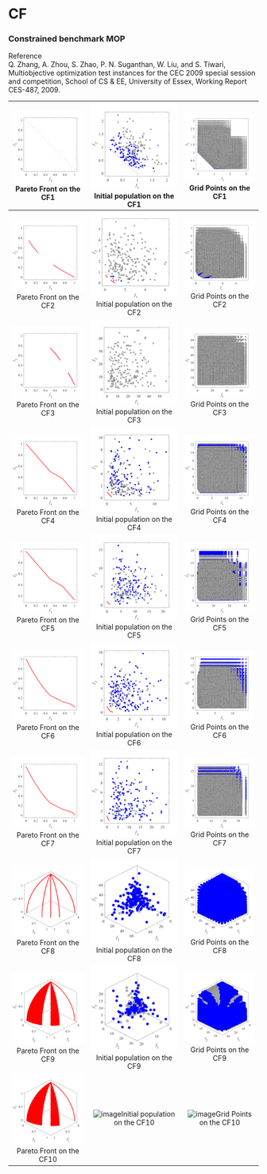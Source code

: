 # CF
### Constrained benchmark MOP  
Reference  
Q. Zhang, A. Zhou, S. Zhao, P. N. Suganthan, W. Liu, and S. Tiwari,
Multiobjective optimization test instances for the CEC 2009 special
session and competition, School of CS & EE, University of Essex, Working
Report CES-487, 2009.
 
|![image](../image/CF1_M2PF.svg)Pareto Front on the CF1|![image](../image/CF1_M2Init.svg)Initial population on the CF1|![image](../image/CF1_M2Grid.svg)Grid Points on the CF1|
|:-:|:-:|:-:|
|![image](../image/CF2_M2PF.svg)Pareto Front on the CF2|![image](../image/CF2_M2Init.svg)Initial population on the CF2|![image](../image/CF2_M2Grid.svg)Grid Points on the CF2|
|![image](../image/CF3_M2PF.svg)Pareto Front on the CF3|![image](../image/CF3_M2Init.svg)Initial population on the CF3|![image](../image/CF3_M2Grid.svg)Grid Points on the CF3|
|![image](../image/CF4_M2PF.svg)Pareto Front on the CF4|![image](../image/CF4_M2Init.svg)Initial population on the CF4|![image](../image/CF4_M2Grid.svg)Grid Points on the CF4|
|![image](../image/CF5_M2PF.svg)Pareto Front on the CF5|![image](../image/CF5_M2Init.svg)Initial population on the CF5|![image](../image/CF5_M2Grid.svg)Grid Points on the CF5|
|![image](../image/CF6_M2PF.svg)Pareto Front on the CF6|![image](../image/CF6_M2Init.svg)Initial population on the CF6|![image](../image/CF6_M2Grid.svg)Grid Points on the CF6|
|![image](../image/CF7_M2PF.svg)Pareto Front on the CF7|![image](../image/CF7_M2Init.svg)Initial population on the CF7|![image](../image/CF7_M2Grid.svg)Grid Points on the CF7|
|![image](../image/CF8_M3PF.svg)Pareto Front on the CF8|![image](../image/CF8_M3Init.svg)Initial population on the CF8|![image](../image/CF8_M3Grid.svg)Grid Points on the CF8|
|![image](../image/CF9_M3PF.svg)Pareto Front on the CF9|![image](../image/CF9_M3Init.svg)Initial population on the CF9|![image](../image/CF9_M3Grid.svg)Grid Points on the CF9|
|![image](../image/CF10_M3PF.svg)Pareto Front on the CF10|![image](../image/CF1_M3Init.svg)Initial population on the CF10|![image](../image/CF1_M3Grid.svg)Grid Points on the CF10|
